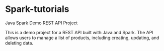 # Spark-tutorials


Java Spark Demo REST API Project

This is a demo project for a REST API built with Java and Spark. 
The API allows users to manage a list of products, including creating, updating, and deleting data.


